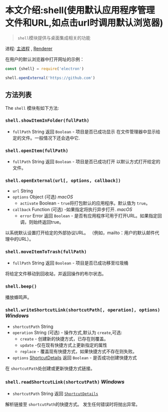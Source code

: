 # 本文介绍:shell(使用默认应用程序管理文件和URL,如点击url时调用默认浏览器)

> `shell`模块提供与桌面集成相关的功能

进程: [主进程](../glossary.md#main-process)         , [Renderer](../glossary.md#renderer-process)

在用户的默认浏览器中打开网址的示例：

```javascript
const {shell} = require('electron')

shell.openExternal('https://github.com')
```

## 方法列表

The `shell` 模块有如下方法:

### `shell.showItemInFolder(fullPath)`
* `fullPath` String
返回 `Boolean` - 项目是否已成功显示
在文件管理器中显示给定的文件。一般情况下还会选中它.

### `shell.openItem(fullPath)`
* `fullPath` String
返回 `Boolean` - 项目是否已成功打开
以默认方式打开给定的文件。

### `shell.openExternal(url[, options, callback])`
* `url` String
* `options` Object (可选) _macOS_
  * `activate` Boolean - `true`将打包默认的应用程序。默认值为 `true`。
* `callback` Function (可选) -如果指定将执行异步打开. _macOS_
  * `error` Error
返回 `Boolean` - 是否有应用程序可用于打开URL。如果指定回调，则始终返回true。

以系统默认设置打开给定的外部协议URL。 （例如，mailto：用户的默认邮件代理中的URL）。

### `shell.moveItemToTrash(fullPath)`
* `fullPath` String
返回 `Boolean` - 项目是否已成功移至垃圾桶

将给定文件移动到回收站，并返回操作的布尔状态。

### `shell.beep()`

播放蜂鸣声。

### `shell.writeShortcutLink(shortcutPath[, operation], options)` _Windows_
* `shortcutPath` String
* `operation` String (可选) - 操作方式,默认为 `create`,可选:
  * `create` - 创建新的快捷方式，已存在则覆盖。
  * `update` -仅在现有快捷方式上更新指定的属性
  * `replace` - 覆盖现有快捷方式，如果快捷方式不存在则失败。
* `options` [ShortcutDetails](structures/shortcut-details.md)
返回 `Boolean` - 是否成功创建快捷方式

在 `shortcutPath`处创建或更新快捷方式链接。

### `shell.readShortcutLink(shortcutPath)` _Windows_
* `shortcutPath` String
返回 [`ShortcutDetails`](structures/shortcut-details.md)

解析链接至 `shortcutPath`的快捷方式。
发生任何错误时将抛出异常。
